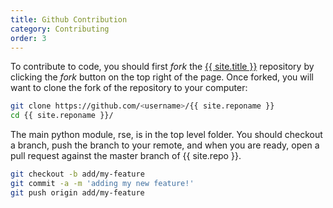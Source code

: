 ```yaml
---
title: Github Contribution
category: Contributing
order: 3
---
```


To contribute to code, you should first *fork* the <a href="https://www.github.com/{{ site.repo }}" target="_blank">{{ site.title }}</a> repository by clicking the *fork* button on the top right of the page. Once forked, you will want to clone the fork of the repository to your computer:

```bash
git clone https://github.com/<username>/{{ site.reponame }}
cd {{ site.reponame }}/
```

The main python module, rse, is in the top level folder. You should checkout a branch,
push the branch to your remote, and when you are ready, open a pull request against
the master branch of {{ site.repo }}.

```bash
git checkout -b add/my-feature
git commit -a -m 'adding my new feature!'
git push origin add/my-feature
```
